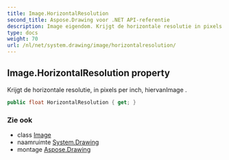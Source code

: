 ```yaml
---
title: Image.HorizontalResolution
second_title: Aspose.Drawing voor .NET API-referentie
description: Image eigendom. Krijgt de horizontale resolutie in pixels per inch hiervanImage .
type: docs
weight: 70
url: /nl/net/system.drawing/image/horizontalresolution/
---
```

## Image.HorizontalResolution property

Krijgt de horizontale resolutie, in pixels per inch, hiervanImage .

```csharp
public float HorizontalResolution { get; }
```

### Zie ook

* class [Image](../)
* naamruimte [System.Drawing](../../image/)
* montage [Aspose.Drawing](../../../)


